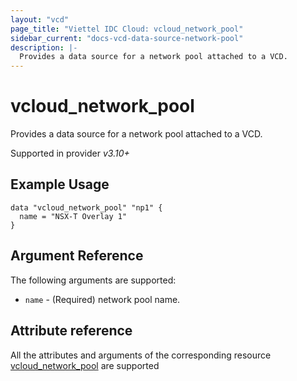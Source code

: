 ```yaml
---
layout: "vcd"
page_title: "Viettel IDC Cloud: vcloud_network_pool"
sidebar_current: "docs-vcd-data-source-network-pool"
description: |-
  Provides a data source for a network pool attached to a VCD.
---
```


# vcloud\_network\_pool

Provides a data source for a network pool attached to a VCD.

Supported in provider *v3.10+*

## Example Usage

```hcl
data "vcloud_network_pool" "np1" {
  name = "NSX-T Overlay 1"
}
```

## Argument Reference

The following arguments are supported:

* `name` - (Required) network pool name.

## Attribute reference

All the attributes and arguments of the corresponding resource [vcloud_network_pool](/providers/terraform-viettelidc/vcloud/latest/docs/resources/network_pool) are supported
